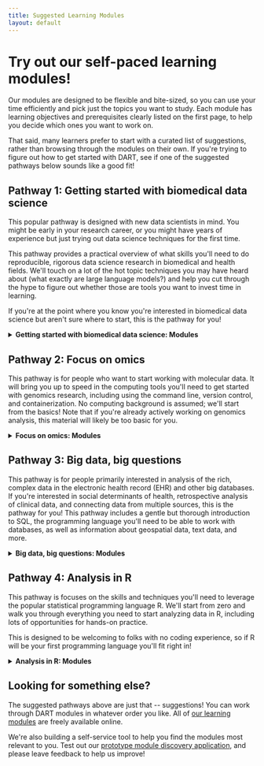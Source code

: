 ```yaml
---
title: Suggested Learning Modules
layout: default
---
```


# Try out our self-paced learning modules!

Our modules are designed to be flexible and bite-sized, so you can use your time efficiently and pick just the topics you want to study. 
Each module has learning objectives and prerequisites clearly listed on the first page, to help you decide which ones you want to work on. 

That said, many learners prefer to start with a curated list of suggestions, rather than browsing through the modules on their own.
If you're trying to figure out how to get started with DART, see if one of the suggested pathways below sounds like a good fit!

## Pathway 1: Getting started with biomedical data science

This popular pathway is designed with new data scientists in mind. 
You might be early in your research career, or you might have years of experience but just trying out data science techniques for the first time. 

This pathway provides a practical overview of what skills you'll need to do reproducible, rigorous data science research in biomedical and health fields. 
We'll touch on a lot of the hot topic techniques you may have heard about (what exactly are large language models?) and help you cut through the hype to figure out whether those are tools you want to invest time in learning. 

If you're at the point where you know you're interested in biomedical data science but aren't sure where to start, this is the pathway for you!

<details>
<summary><strong>Getting started with biomedical data science: Modules</strong></summary>


</details>

## Pathway 2: Focus on omics

This pathway is for people who want to start working with molecular data. 
It will bring you up to speed in the computing tools you'll need to get started with genomics research, including using the command line, version control, and containerization. 
No computing background is assumed; we'll start from the basics!
Note that if you're already actively working on genomics analysis, this material will likely be too basic for you. 

<details>
<summary><strong>Focus on omics: Modules</strong></summary>


</details>

## Pathway 3: Big data, big questions

This pathway is for people primarily interested in analysis of the rich, complex data in the electronic health record (EHR) and other big databases. 
If you're interested in social determinants of health, retrospective analysis of clinical data, and connecting data from multiple sources, this is the pathway for you! 
This pathway includes a gentle but thorough introduction to SQL, the programming language you'll need to be able to work with databases, as well as information about geospatial data, text data, and more.

<details>
<summary><strong>Big data, big questions: Modules</strong></summary>


</details>

## Pathway 4: Analysis in R

This pathway is focuses on the skills and techniques you'll need to leverage the popular statistical programming language R. 
We'll start from zero and walk you through everything you need to start analyzing data in R, including lots of opportunities for hands-on practice. 

This is designed to be welcoming to folks with no coding experience, so if R will be your first programming language you'll fit right in!

<details>
<summary><strong>Analysis in R: Modules</strong></summary>


</details>

## Looking for something else?

The suggested pathways above are just that -- suggestions!
You can work through DART modules in whatever order you like. 
All of [our learning modules](list_of_modules) are freely available online.

We're also building a self-service tool to help you find the modules most relevant to you. 
Test out our [prototype module discovery application](https://learn.arcus.chop.edu/), and please leave feedback to help us improve!
